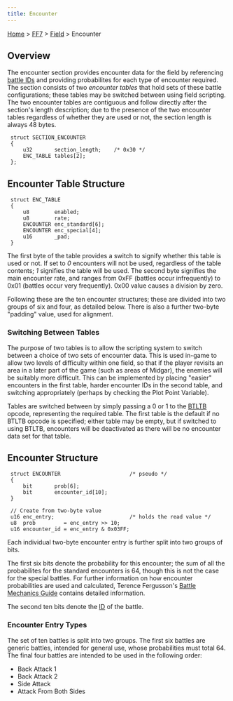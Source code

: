 ```yaml
---
title: Encounter
---
```


[Home](/Main%20Page.md) > [FF7](/FF7.md) > [Field](/FF7/Field.md) > Encounter

## Overview

The encounter section provides encounter data for the field by
referencing [battle IDs][] and providing probabilites for each type of
encounter required. The section consists of two *encounter tables* that
hold sets of these battle configurations; these tables may be switched
between using field scripting. The two encounter tables are contiguous
and follow directly after the section's length description; due to the
presence of the two encounter tables regardless of whether they are used
or not, the section length is always 48 bytes.

` struct SECTION_ENCOUNTER`  
` {`  
`     u32       section_length;    /* 0x30 */`  
`     ENC_TABLE tables[2];`  
` };`

  

## Encounter Table Structure

` struct ENC_TABLE`  
` {`  
`     u8        enabled;`  
`     u8        rate;`  
`     ENCOUNTER enc_standard[6];`  
`     ENCOUNTER enc_special[4];`  
`     u16       _pad;`  
` }`

The first byte of the table provides a switch to signify whether this
table is used or not. If set to *0* encounters will not be used,
regardless of the table contents; *1* signifies the table will be used.
The second byte signifies the main encounter rate, and ranges from 0xFF
(battles occur infrequently) to 0x01 (battles occur very frequently).
0x00 value causes a division by zero.

Following these are the ten encounter structures; these are divided into
two groups of six and four, as detailed below. There is also a further
two-byte "padding" value, used for alignment.

### Switching Between Tables

The purpose of two tables is to allow the scripting system to switch
between a choice of two sets of encounter data. This is used in-game to
allow two levels of difficulty within one field, so that if the player
revisits an area in a later part of the game (such as areas of Midgar),
the enemies will be suitably more difficult. This can be implemented by
placing "easier" encounters in the first table, harder encounter IDs in
the second table, and switching appropriately (perhaps by checking the
Plot Point Variable).

Tables are switched between by simply passing a 0 or 1 to the [BTLTB][]
opcode, representing the required table. The first table is the default
if no BTLTB opcode is specified; either table may be empty, but if
switched to using BTLTB, encounters will be deactivated as there will be
no encounter data set for that table.

## Encounter Structure

` struct ENCOUNTER                      /* pseudo */`  
` {`  
`     bit       prob[6];`  
`     bit       encounter_id[10];`  
` }`

` // Create from two-byte value`  
` u16 enc_entry;                        /* holds the read value */`  
` u8  prob         = enc_entry >> 10;`  
` u16 encounter_id = enc_entry & 0x03FF;`

Each individual two-byte encounter entry is further split into two
groups of bits.

The first six bits denote the probability for this encounter; the sum of
all the probabilites for the standard encounters is 64, though this is
not the case for the special battles. For further information on how
encounter probabilities are used and calculated, Terence Fergusson's
[Battle Mechanics Guide][] contains detailed information.

The second ten bits denote the [ID][battle IDs] of the battle.

### Encounter Entry Types

The set of ten battles is split into two groups. The first six battles
are generic battles, intended for general use, whose probabilities must
total 64. The final four battles are intended to be used in the
following order:

-   Back Attack 1
-   Back Attack 2
-   Side Attack
-   Attack From Both Sides

  [battle IDs]: /FF7/Battle/Battle%20Scenes.md "wikilink"
  [BTLTB]: /FF7/Field/Script/Opcodes/4B%20BTLTB.md "wikilink"
  [Battle Mechanics Guide]: http://db.gamefaqs.com/console/psx/file/final_fantasy_vii_enemy_mech.txt
